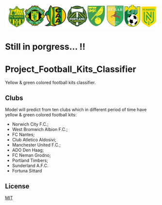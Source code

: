 <img src='logo/log_of_rhytm.jpg'/>

# Still in porgress... !!

# Project_Football_Kits_Classifier
Yellow &amp; green colored football  kits classifier.

## Clubs
Model will predict from ten clubs which in different period of time have yellow &amp; green colored football  kits:
* Norwich City F.C.;
* West Bromwich Albion F.C.;
* FC Nantes;
* Club Atletico Aldosivi;
* Manchester United F.C.;
* ADO Den Haag;
* FC Neman Grodno;
* Portland Timbers;
* Sunderland A.F.C.
* Fortuna Sittard

## License
[MIT](https://choosealicense.com/licenses/mit/)
